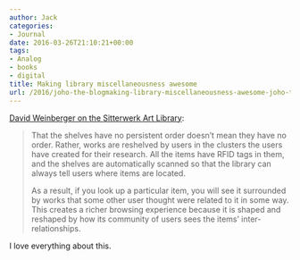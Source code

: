 ```yaml
---
author: Jack
categories:
- Journal
date: 2016-03-26T21:10:21+00:00
tags:
- Analog
- books
- digital
title: Making library miscellaneousness awesome
url: /2016/joho-the-blogmaking-library-miscellaneousness-awesome-joho-the-blog/
---
```


[David Weinberger on the Sitterwerk Art Library][1]:

> That the shelves have no persistent order doesn’t mean they have no order. Rather, works are reshelved by users in the clusters the users have created for their research. All the items have RFID tags in them, and the shelves are automatically scanned so that the library can always tell users where items are located.
> 
> As a result, if you look up a particular item, you will see it surrounded by works that some other user thought were related to it in some way. This creates a richer browsing experience because it is shaped and reshaped by how its community of users sees the items’ inter-relationships.

I love everything about this.

 [1]: http://www.hyperorg.com/blogger/2016/03/08/making-library-miscellaneousness-awesome/